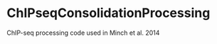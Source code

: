 ChIPseqConsolidationProcessing
==============================

ChIP-seq processing code used in Minch et al. 2014

